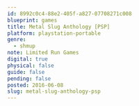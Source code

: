 ```yaml
---
id: 8992c0c4-88e2-405f-a827-07708271c008
blueprint: games
title: Metal Slug Anthology [PSP]
platform: playstation-portable
genre:
  - shmup
note: Limited Run Games
digital: true
physical: false
guide: false
pending: false
posted: 2016-06-08
slug: metal-slug-anthology-psp
---
```

